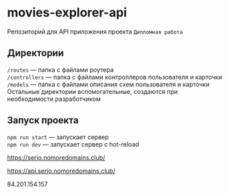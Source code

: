 # movies-explorer-api

Репозиторий для API приложения проекта `Дипломная работа`

## Директории

`/routes` — папка с файлами роутера  
`/controllers` — папка с файлами контроллеров пользователя и карточки  
`/models` — папка с файлами описания схем пользователя и карточки  
Остальные директории вспомогательные, создаются при необходимости разработчиком

## Запуск проекта

`npm run start` — запускает сервер  
`npm run dev` — запускает сервер с hot-reload

https://serjo.nomoredomains.club/

https://api.serjo.nomoredomains.club/

84.201.154.157
